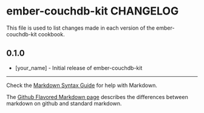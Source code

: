 ember-couchdb-kit CHANGELOG
===========================

This file is used to list changes made in each version of the ember-couchdb-kit cookbook.

0.1.0
-----
- [your_name] - Initial release of ember-couchdb-kit

- - -
Check the [Markdown Syntax Guide](http://daringfireball.net/projects/markdown/syntax) for help with Markdown.

The [Github Flavored Markdown page](http://github.github.com/github-flavored-markdown/) describes the differences between markdown on github and standard markdown.
